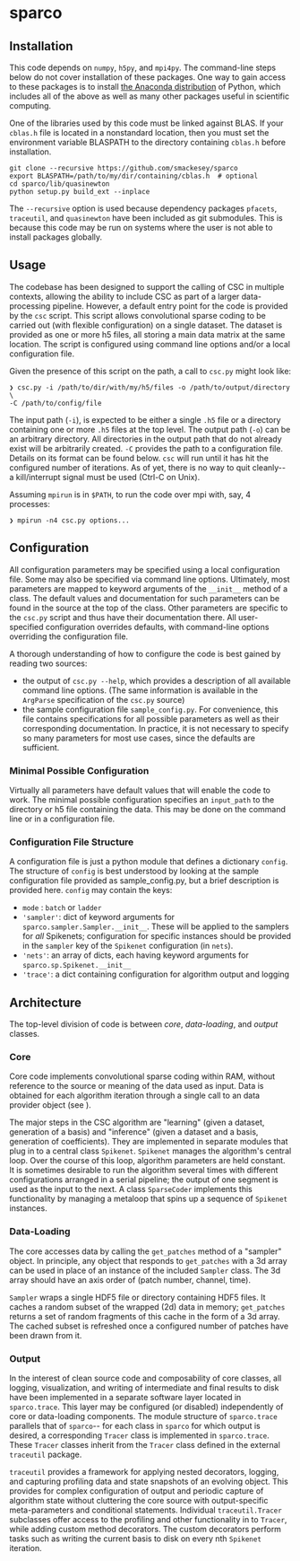 # sparco

## Installation

This code depends on `numpy`, `h5py`, and `mpi4py`. The command-line steps below do not cover installation of these packages. One way to gain access to these packages is to install [the Anaconda distribution](http://continuum.io/downloads) of Python, which includes all of the above as well as many other packages useful in scientific computing.

One of the libraries used by this code must be linked against BLAS. If your `cblas.h` file is located in a nonstandard location, then you must set the environment variable BLASPATH to the directory containing `cblas.h` before installation.

    git clone --recursive https://github.com/smackesey/sparco
    export BLASPATH=/path/to/my/dir/containing/cblas.h  # optional
    cd sparco/lib/quasinewton
    python setup.py build_ext --inplace

The `--recursive` option is used because dependency packages `pfacets`, `traceutil`, and `quasinewton` have been included as git submodules. This is because this code may be run on systems where the user is not able to install packages globally.

## Usage

The codebase has been designed to support the calling of CSC in multiple contexts, allowing the ability to include CSC as part of a larger data-processing pipeline. However, a default entry point for the code is provided by the `csc` script. This script allows convolutional sparse coding to be carried out (with flexible configuration) on a single dataset. The dataset is provided as one or more h5 files, all storing a main data matrix at the same location. The script is configured using command line options and/or a local configuration file.

Given the presence of this script on the path, a call to `csc.py` might look like:

    ❯ csc.py -i /path/to/dir/with/my/h5/files -o /path/to/output/directory \
    -C /path/to/config/file

The input path (`-i`), is expected to be either a single `.h5` file or a directory containing one or more `.h5` files at the top level. The output path (`-o`) can be an arbitrary directory. All directories in the output path that do not already exist will be arbitrarily created. `-C` provides the path to a configuration file. Details on its format can be found below. `csc` will run until it has hit the configured number of iterations. As of yet, there is no way to quit cleanly-- a kill/interrupt signal must be used (Ctrl-C on Unix).

Assuming `mpirun` is in `$PATH`, to run the code over mpi with, say, 4 processes:

    ❯ mpirun -n4 csc.py options...

## Configuration

All configuration parameters may be specified using a local configuration file. Some may also be specified via command line options. Ultimately, most parameters are mapped to keyword arguments of the `__init__` method of a class. The default values and documentation for such parameters can be found in the source at the top of the class. Other parameters are specific to the `csc.py` script and thus have their documentation there.  All user-specified configuration overrides defaults, with command-line options overriding the configuration file.

A thorough understanding of how to configure the code is best gained by reading two sources:

- the output of `csc.py --help`, which provides a description of all available command line options. (The same information is available in the `ArgParse` specification of the `csc.py` source)
- the sample configuration file `sample_config.py`. For convenience, this file contains specifications for all possible parameters as well as their corresponding documentation. In practice, it is not necessary to specify so many parameters for most use cases, since the defaults are sufficient.

### Minimal Possible Configuration

Virtually all parameters have default values that will enable the code to work. The minimal possible configuration specifies an `input_path` to the directory or h5 file containing the data. This may be done on the command line or in a configuration file.

### Configuration File Structure

A configuration file is just a python module that defines a dictionary `config`. The structure of `config` is best understood by looking at the sample configuration file provided as sample_config.py, but a brief description is provided here. `config` may contain the keys:

- `mode` : `batch` or `ladder`
- `'sampler'`: dict of keyword arguments for `sparco.sampler.Sampler.__init__`. These will be applied to the samplers for *all* Spikenets; configuration for specific instances should be provided in the `sampler` key of the `Spikenet` configuration (in `nets`).
- `'nets'`: an array of dicts, each having keyword arguments for `sparco.sp.Spikenet.__init__`
- `'trace'`: a dict containing configuration for algorithm output and logging

## Architecture

The top-level division of code is between *core*, *data-loading*, and *output* classes.

### Core

Core code implements convolutional sparse coding within RAM, without reference to the source or meaning of the data used as input. Data is obtained for each algorithm iteration through a single call to an data provider object (see [](#data-loading)).

The major steps in the CSC algorithm are "learning" (given a dataset, generation of a basis) and "inference" (given a dataset and a basis, generation of coefficients). They are implemented in separate modules that plug in to a central class `Spikenet`. `Spikenet` manages the algorithm's central loop. Over the course of this loop, algorithm parameters are held constant. It is sometimes desirable to run the algorithm several times with different configurations arranged in a serial pipeline; the output of one segment is used as the input to the next. A class `SparseCoder` implements this functionality by managing a metaloop that spins up a sequence of `Spikenet` instances.

### Data-Loading

The core accesses data by calling the `get_patches` method of a "sampler" object. In principle, any object that responds to `get_patches` with a 3d array can be used in place of an instance of the included `Sampler` class. The 3d array should have an axis order of (patch number, channel, time).

`Sampler` wraps a single HDF5 file or directory containing HDF5 files. It caches a random subset of the wrapped (2d) data in memory; `get_patches` returns a set of random fragments of this cache in the form of a 3d array. The cached subset is refreshed once a configured number of patches have been drawn from it.

### Output

In the interest of clean source code and composability of core classes, all logging, visualization, and writing of intermediate and final results to disk have been implemented in a separate software layer located in `sparco.trace`. This layer may be configured (or disabled) independently of core or data-loading components. The module structure of `sparco.trace` parallels that of `sparco`-- for each class in `sparco` for which output is desired, a corresponding `Tracer` class is implemented in `sparco.trace`. These `Tracer` classes inherit from the `Tracer` class defined in the external `traceutil` package.

`traceutil` provides a framework for applying nested decorators, logging, and capturing profiling data and state snapshots of an evolving object. This provides for complex configuration of output and periodic capture of algorithm state without cluttering the core source with output-specific meta-parameters and conditional statements. Individual `traceutil.Tracer` subclasses offer access to the profiling and other functionality in to `Tracer`, while adding custom method decorators. The custom decorators perform tasks such as writing the current basis to disk on every nth `Spikenet` iteration.
